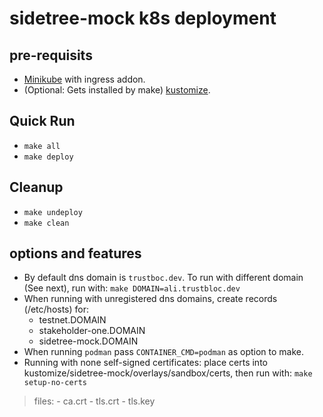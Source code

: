 # sidetree-mock k8s deployment #


## pre-requisits
* [Minikube](https://minikube.sigs.k8s.io/docs/start/) with ingress addon.
* (Optional: Gets installed by make) [kustomize](https://kubectl.docs.kubernetes.io/installation/kustomize/).

## Quick Run
* `make all`
* `make deploy`

## Cleanup
* `make undeploy`
* `make clean`

## options and features
* By default dns domain is `trustboc.dev`. To run with different domain (See next), run with: `make DOMAIN=ali.trustbloc.dev`
* When running with unregistered dns domains, create records (/etc/hosts) for:
	- testnet.DOMAIN
	- stakeholder-one.DOMAIN
	- sidetree-mock.DOMAIN
* When running `podman` pass `CONTAINER_CMD=podman` as option to make.
* Running with none self-signed certificates: place certs into kustomize/sidetree-mock/overlays/sandbox/certs, then run with: `make setup-no-certs`
>files:
	- ca.crt
	- tls.crt
	- tls.key
